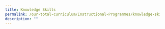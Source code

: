 ```yaml
---
title: Knowledge Skills
permalink: /our-total-curriculum/Instructional-Programmes/knowledge-skills
description: ""
---
```


